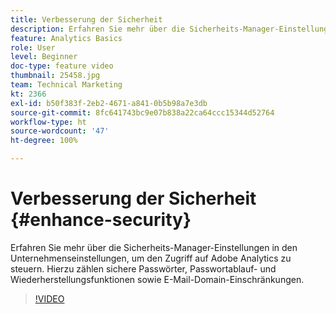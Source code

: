 ```yaml
---
title: Verbesserung der Sicherheit
description: Erfahren Sie mehr über die Sicherheits-Manager-Einstellungen in den Unternehmenseinstellungen, um den Zugriff auf Adobe Analytics zu steuern.
feature: Analytics Basics
role: User
level: Beginner
doc-type: feature video
thumbnail: 25458.jpg
team: Technical Marketing
kt: 2366
exl-id: b50f383f-2eb2-4671-a841-0b5b98a7e3db
source-git-commit: 8fc641743bc9e07b838a22ca64ccc15344d52764
workflow-type: ht
source-wordcount: '47'
ht-degree: 100%

---
```


# Verbesserung der Sicherheit {#enhance-security}

Erfahren Sie mehr über die Sicherheits-Manager-Einstellungen in den Unternehmenseinstellungen, um den Zugriff auf Adobe Analytics zu steuern. Hierzu zählen sichere Passwörter, Passwortablauf- und Wiederherstellungsfunktionen sowie E-Mail-Domain-Einschränkungen.

>[!VIDEO](https://video.tv.adobe.com/v/25458/?quality=12&learn=on)
